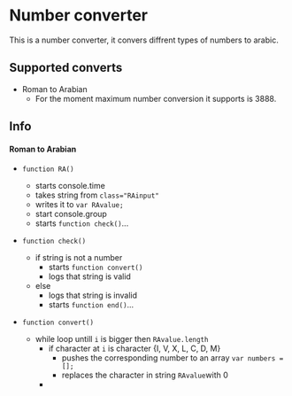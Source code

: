 # Number converter

This is a number converter, it convers diffrent types of numbers to arabic.

## Supported converts

* Roman to Arabian
  * For the moment maximum number conversion it supports is 3888.

## Info

#### Roman to Arabian

* ```function RA() ```
  * starts console.time
  * takes string from ```class="RAinput"```
  * writes it to ```var RAvalue;```
  * start console.group
  * starts ```function check()```...

* ```function check()```
  * if string is not a number
    * starts ```function convert()```
    * logs that string is valid
  * else
    * logs that string is invalid
    * starts ```function end()```...

* ```function convert()```
  * while loop untill ```i``` is bigger then ```RAvalue.length```
    * if character at ```i``` is character {I, V, X, L, C, D, M}
      * pushes the corresponding number to an array ```var numbers = [];```
      * replaces the character in string ```RAvalue```with 0
    * 
